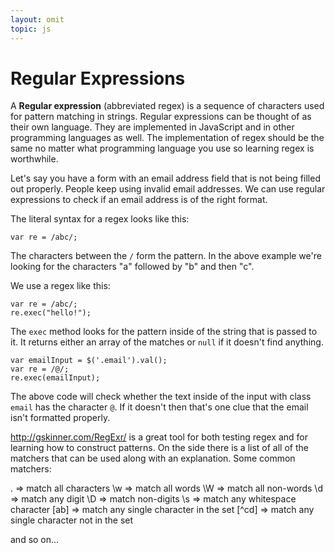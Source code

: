 ```yaml
---
layout: omit
topic: js
---
```



# Regular Expressions

A **Regular expression** (abbreviated regex) is a sequence of characters used for pattern matching in strings. Regular expressions can be thought of as their own language. They are implemented in JavaScript and in other programming languages as well. The implementation of regex should be the same no matter what programming language you use so learning regex is worthwhile.

Let's say you have a form with an email address field that is not being filled out properly. People keep using invalid email addresses. We can use regular expressions to check if an email address is of the right format.

The literal syntax for a regex looks like this:

```
var re = /abc/;
```
The characters between the `/` form the pattern. In the above example we're looking for the characters "a" followed by "b" and then "c".

We use a regex like this:

```
var re = /abc/;
re.exec("hello!");
```

The `exec` method looks for the pattern inside of the string that is passed to it. It returns either an array of the matches or `null` if it doesn't find anything. 

```
var emailInput = $('.email').val();
var re = /@/;
re.exec(emailInput);
```
The above code will check whether the text inside of the input with class `email` has the character `@`. If it doesn't then that's one clue that the email isn't formatted properly. 

http://gskinner.com/RegExr/ is a great tool for both testing regex and for learning how to construct patterns. On the side there is a list of all of the matchers that can be used along with an explanation. Some common matchers:

. => match all characters
\w => match all words
\W => match all non-words
\d => match any digit
\D => match non-digits
\s => match any whitespace character
[ab] => match any single character in the set 
[^cd] => match any single character not in the set

and so on...